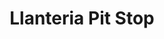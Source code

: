 ---
title: "Llanteria Pit Stop"
url: /cochabamba/llanteria-pit-stop/
shop: reparación de automóviles
---